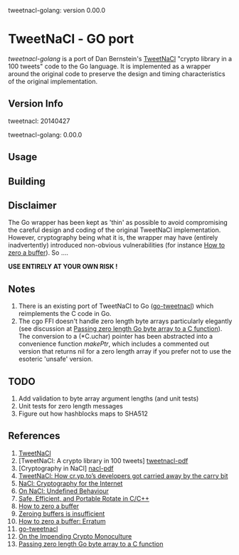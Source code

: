 tweetnacl-golang: version 0.00.0 

# TweetNaCl - GO port

*tweetnacl-golang* is a port of Dan Bernstein's [TweetNaCl][tweetnacl] "crypto library in a 100 tweets" code
to the Go language. It is implemented as a wrapper around the original code to preserve the design and timing
characteristics of the original implementation.

Version Info
------------
tweetnacl: 20140427

tweetnacl-golang: 0.00.0

Usage
-----


Building
--------


Disclaimer
----------
The Go wrapper has been kept as 'thin' as possible to avoid compromising the careful design
and coding of the original TweetNaCl implementation. However, cryptography being what it is, 
the wrapper may have (entirely inadvertently) introduced non-obvious vulnerabilities (for 
instance [How to zero a buffer][daemonology]). So ....

**USE ENTIRELY AT YOUR OWN RISK !**

Notes
-----
1. There is an existing port of TweetNaCl to Go ([go-tweetnacl][go-tweetnacl]) which reimplements the C code
   in Go.
2. The cgo FFI doesn't handle zero length byte arrays particularly elegantly (see discussion at
   [Passing zero length Go byte array to a C function][golang-nuts]). The conversion to a (\*C.uchar) pointer
   has been abstracted into a convenience function _makePtr_, which includes a commented out version
   that returns nil for a zero length array if you prefer not to use the esoteric 'unsafe' version.

TODO
----
1. Add validation to byte array argument lengths (and unit tests)
2. Unit tests for zero length messages
3. Figure out how hashblocks maps to SHA512

References
----------

1.  [TweetNaCl][tweetnacl]
2.  [TweetNaCl: A crypto library in 100 tweets] [tweetnacl-pdf]
3.  [Cryptography in NaCl] [nacl-pdf]
4.  [TweetNaCl: How cr.yp.to’s developers got carried away by the carry bit][carrybitbug]
5.  [NaCl: Cryptography for the Internet][slides]
6.  [On NaCl: Undefined Behaviour][ciawof]
7.  [Safe, Efficient, and Portable Rotate in C/C++][regehr]
8.  [How to zero a buffer][daemonology]
9.  [Zeroing buffers is insufficient][daemonology2]
10. [How to zero a buffer: Erratum][daemonology3]
11. [go-tweetnacl][go-tweetnacl]
12. [On the Impending Crypto Monoculture][gutmann]
13. [Passing zero length Go byte array to a C function][golang-nuts]

[tweetnacl]:     http://tweetnacl.cr.yp.to
[tweetnacl-pdf]: http://tweetnacl.cr.yp.to/tweetnacl-20131229.pdf
[nacl-pdf]:      http://cr.yp.to/highspeed/naclcrypto-20090310.pdf
[carrybitbug]:   http://blog.skylable.com/2014/05/tweetnacl-carrybit-bug
[slides]:        http://cryptojedi.org/peter/data/tenerife-20130121.pdf
[ciawof]:        http://coderinaworldofcode.blogspot.com/2014/03/on-nacl.html
[regehr]:        http://blog.regehr.org/archives/1063
[daemonology]:   http://www.daemonology.net/blog/2014-09-04-how-to-zero-a-buffer.html
[daemonology2]:  http://www.daemonology.net/blog/2014-09-06-zeroing-buffers-is-insufficient.html
[daemonology3]:  http://www.daemonology.net/blog/2014-09-05-erratum.html
[go-tweetnacl]:  https://github.com/keybase/go-tweetnacl
[gutmann]:       http://www.metzdowd.com/pipermail/cryptography/2016-March/028824.html
[golang-nuts]:   https://groups.google.com/forum/#!topic/golang-nuts/NNBdjztWquo

